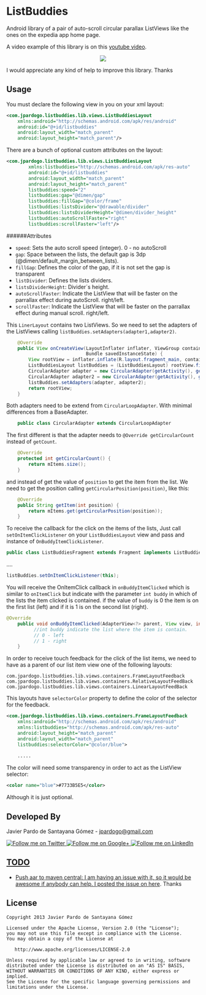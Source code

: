 ListBuddies
===========

Android library of a pair of auto-scroll circular parallax ListViews like the ones on the expedia app home page.

A video example of this library is on this [youtube video][1].

<p align="center">
 <img src="https://raw.github.com/jpardogo/ListBuddies/master/art/screenshot_listbuddies_1.png"/>
</p>

I would appreciate any kind of help to improve this library. Thanks

Usage
-----

You must declare the following view in you on your xml layout:

```xml
<com.jpardogo.listbuddies.lib.views.ListBuddiesLayout 
    xmlns:android="http://schemas.android.com/apk/res/android"
    android:id="@+id/listbuddies"
    android:layout_width="match_parent"
    android:layout_height="match_parent"/>
```

There are a bunch of optional custom attributes on the layout:

```xml
<com.jpardogo.listbuddies.lib.views.ListBuddiesLayout
        xmlns:listbuddies="http://schemas.android.com/apk/res-auto"
        android:id="@+id/listbuddies"
        android:layout_width="match_parent"
        android:layout_height="match_parent"
        listbuddies:speed="2"
        listbuddies:gap="@dimen/gap"
        listbuddies:fillGap="@color/frame"
        listbuddies:listsDivider="@drawable/divider"
        listbuddies:listsDividerHeight="@dimen/divider_height"
        listbuddies:autoScrollFaster="right"
        listbuddies:scrollFaster="left"/>
```

######Attributes

* `speed`: Sets the auto scroll speed (integer). 0 - no autoScroll
* `gap`: Space between the lists, the default gap is 3dp (@dimen/default_margin_between_lists).
* `fillGap`: Defines the color of the gap, if it is not set the gap is transparent
* `listDivider`: Defines the lists dividers.
* `listsDividerHeight`: Divider´s height.
* `autoScrollFaster`: Indicate the ListView that will be faster on the parrallax effect during autoScroll. right/left.
* `scrollFaster`: Indicate the ListView that will be faster on the parrallax effect during manual scroll. right/left.

This `LinerLayout` contains two ListViews. 
So we need to set the adapters of the ListViews calling `listBuddies.setAdapters(adapter1,adapter2)`. 
```java
    @Override
    public View onCreateView(LayoutInflater inflater, ViewGroup container,
                             Bundle savedInstanceState) {
        View rootView = inflater.inflate(R.layout.fragment_main, container, false);
        ListBuddiesLayout listBuddies = (ListBuddiesLayout) rootView.findViewById(R.id.listbuddies);
        CircularAdapter adapter = new CircularAdapter(getActivity(), getResources().getDimensionPixelSize(R.dimen.image_size1), ImagesUrls.imageUrls_left);
        CircularAdapter adapter2 = new CircularAdapter(getActivity(), getResources().getDimensionPixelSize(R.dimen.image_size2), ImagesUrls.imageUrls_right);
        listBuddies.setAdapters(adapter, adapter2);
        return rootView;
    }
```

Both adapters need to be extend from `CircularLoopAdapter`. With minimal differences from a BaseAdapter.

```java
    public class CircularAdapter extends CircularLoopAdapter
```
The first different is that the adapter needs to `@Override getCircularCount` instead of `getCount`.

```java
    @Override
    protected int getCircularCount() {
        return mItems.size();
    }
```

and instead of get the value of `position` to get the item from the list. We need to get the position calling `getCircularPosition(position)`, like this:

```java
    @Override
    public String getItem(int position) {
        return mItems.get(getCircularPosition(position));
    }
```

To receive the callback for the click on the items of the lists, Just call `setOnItemClickListener` on your `ListBuddiesLayout` view and pass and instance of `OnBuddyItemClickListener`.

```java
public class ListBuddiesFragment extends Fragment implements ListBuddiesLayout.OnBuddyItemClickListener
```
....

```java
listBuddies.setOnItemClickListener(this);
```
You will receive the OnItemClick callback in `onBuddyItemClicked` which is similar to `onItemClick` but indicate with the parameter `int buddy` in which of the lists the item clicked is contained.
if the value of `buddy` is 0 the item is on the first list (left) and if it is 1 is on the second list (right).

```java
@Override
    public void onBuddyItemClicked(AdapterView<?> parent, View view, int buddy, int position, long id) {
          //int buddy indicate the list where the item is contain.
          // 0 - left
          // 1 - right
    }
````

In order to receive touch feedback for the click of the list items, we need to have as a parent of our list item view one of the following layouts:

`com.jpardogo.listbuddies.lib.views.containers.FrameLayoutFeedback`
`com.jpardogo.listbuddies.lib.views.containers.RelativeLayoutFeedBack`
`com.jpardogo.listbuddies.lib.views.containers.LinearLayoutFeedBack`

This layouts have `selectorColor` property to define the color of the selector for the feedback. 

```xml
<com.jpardogo.listbuddies.lib.views.containers.FrameLayoutFeedback 
    xmlns:android="http://schemas.android.com/apk/res/android"
    xmlns:listbuddies="http://schemas.android.com/apk/res-auto"
    android:layout_height="match_parent"
    android:layout_width="match_parent"
    listbuddies:selectorColor="@color/blue">
    
    .....
```

The color will need some transparency in order to act as the ListView selector:

```xml
<color name="blue">#7733B5E5</color>
````

Although it is just optional.


Developed By
--------------------

Javier Pardo de Santayana Gómez - <jpardogo@gmail.com>

<a href="https://twitter.com/jpardogo">
  <img alt="Follow me on Twitter"
       src="https://raw.github.com/jpardogo/ListBuddies/master/art/ic_twitter.png" />
</a>
<a href="https://plus.google.com/u/0/+JavierPardo/posts">
  <img alt="Follow me on Google+"
       src="https://raw.github.com/jpardogo/ListBuddies/master/art/ic_google+.png" />
</a>
<a href="http://www.linkedin.com/profile/view?id=155395637">
  <img alt="Follow me on LinkedIn"
       src="https://raw.github.com/jpardogo/ListBuddies/master/art/ic_linkedin.png" />

TODO
----

* Push aar to maven central: I am having an issue with it, so it would be awesome if anybody can help. I posted the issue on [here][2]. Thanks

License
-----------

    Copyright 2013 Javier Pardo de Santayana Gómez

    Licensed under the Apache License, Version 2.0 (the "License");
    you may not use this file except in compliance with the License.
    You may obtain a copy of the License at

       http://www.apache.org/licenses/LICENSE-2.0

    Unless required by applicable law or agreed to in writing, software
    distributed under the License is distributed on an "AS IS" BASIS,
    WITHOUT WARRANTIES OR CONDITIONS OF ANY KIND, either express or implied.
    See the License for the specific language governing permissions and
    limitations under the License.
    
[1]: http://youtu.be/6L7t_5mYTgM
[2]: http://goo.gl/rR0TkY
